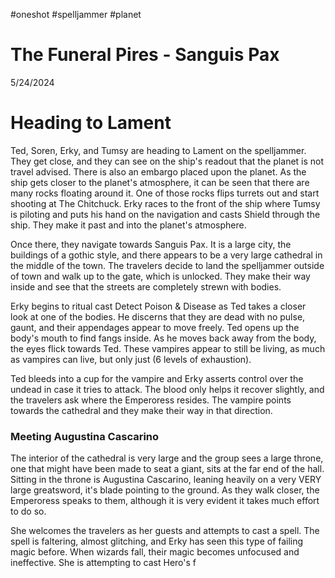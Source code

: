 #oneshot #spelljammer #planet
# The Funeral Pires - Sanguis Pax
5/24/2024

# Heading to Lament 
Ted, Soren, Erky, and Tumsy are heading to Lament on the spelljammer. They get close, and they can see on the ship's readout that the planet is not travel advised. There is also an embargo placed upon the planet. As the ship gets closer to the planet's atmosphere, it can be seen that there are many rocks floating around it. One of those rocks flips turrets out and start shooting at The Chitchuck. Erky races to the front of the ship where Tumsy is piloting and puts his hand on the navigation and casts Shield through the ship. They make it past and into the planet's atmosphere.

Once there, they navigate towards Sanguis Pax. It is a large city, the buildings of a gothic style, and there appears to be a very large cathedral in the middle of the town. The travelers decide to land the spelljammer outside of town and walk up to the gate, which is unlocked. They make their way inside and see that the streets are completely strewn with bodies.

Erky begins to ritual cast Detect Poison & Disease as Ted takes a closer look at one of the bodies. He discerns that they are dead with no pulse, gaunt, and their appendages appear to move freely. Ted opens up the body's mouth to find fangs inside. As he moves back away from the body, the eyes flick towards Ted. These vampires appear to still be living, as much as vampires can live, but only just (6 levels of exhaustion).

Ted bleeds into a cup for the vampire and Erky asserts control over the undead in case it tries to attack. The blood only helps it recover slightly, and the travelers ask where the Emperoress resides. The vampire points towards the cathedral and they make their way in that direction.

### Meeting Augustina Cascarino
The interior of the cathedral is very large and the group sees a large throne, one that might have been made to seat a giant, sits at the far end of the hall. Sitting in the throne is Augustina Cascarino, leaning heavily on a very VERY large greatsword, it's blade pointing to the ground. As they walk closer, the Emperoress speaks to them, although it is very evident it takes much effort to do so.

She welcomes the travelers as her guests and attempts to cast a spell. The spell is faltering, almost glitching, and Erky has seen this type of failing magic before. When wizards fall, their magic becomes unfocused and ineffective. She is attempting to cast Hero's f
